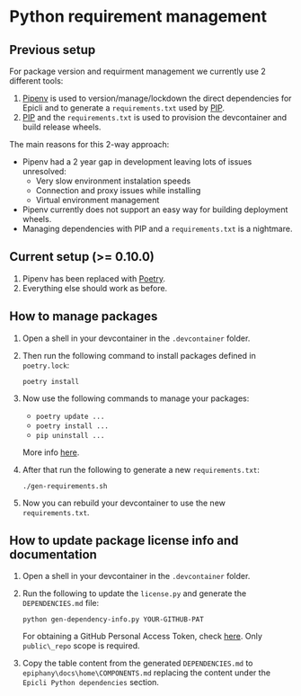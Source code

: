 # Python requirement management

## Previous setup

For package version and requirment management we currently use 2 different tools:

1. [Pipenv](https://github.com/pypa/pipenv) is used to version/manage/lockdown the direct dependencies for Epicli and to generate a `requirements.txt` used by [PIP](https://pypi.org/project/pip/).
2. [PIP](https://pypi.org/project/pip/) and the `requirements.txt` is used to provision the devcontainer and build release wheels.

The main reasons for this 2-way approach:

- Pipenv had a 2 year gap in development leaving lots of issues unresolved:
  - Very slow environment instalation speeds
  - Connection and proxy issues while installing
  - Virtual environment management
- Pipenv currently does not support an easy way for building deployment wheels.
- Managing dependencies with PIP and a `requirements.txt` is a nightmare.

## Current setup (>= 0.10.0)

1. Pipenv has been replaced with [Poetry](https://github.com/python-poetry/poetry).
2. Everything else should work as before.

## How to manage packages

1. Open a shell in your devcontainer in the `.devcontainer` folder.

2. Then run the following command to install packages defined in `poetry.lock`:

    ```shell
    poetry install
    ```

3. Now use the following commands to manage your packages:

    - `poetry update ...`
    - `poetry install ...`
    - `pip uninstall ...`

    More info [here](https://python-poetry.org/docs/).

4. After that run the following to generate a new `requirements.txt`:

    ```shell
    ./gen-requirements.sh
    ```

5. Now you can rebuild your devcontainer to use the new `requirements.txt`.

## How to update package license info and documentation

1. Open a shell in your devcontainer in the `.devcontainer` folder.

2. Run the following to update the `license.py` and generate the `DEPENDENCIES.md` file:

    ```shell
    python gen-dependency-info.py YOUR-GITHUB-PAT
    ```

    For obtaining a GitHub Personal Access Token, check [here](https://help.github.com/en/github/authenticating-to-github/creating-a-personal-access-token-for-the-command-line).
    Only `public\_repo` scope is required.

3. Copy the table content from the generated `DEPENDENCIES.md` to `epiphany\docs\home\COMPONENTS.md` replacing the content under the `Epicli Python dependencies` section.
